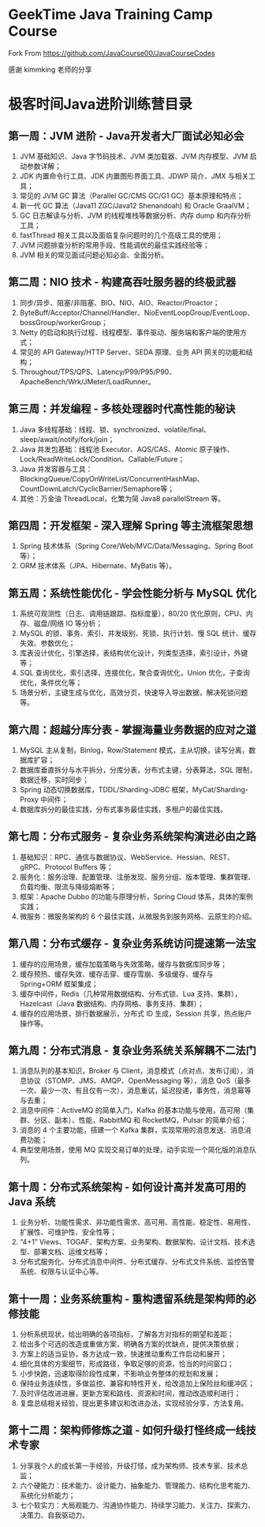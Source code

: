 # GeekTime Java Training Camp Course

Fork From https://github.com/JavaCourse00/JavaCourseCodes

感谢 kimmking 老师的分享

# 极客时间Java进阶训练营目录

## 第一周：JVM 进阶 - Java开发者大厂面试必知必会

1. JVM 基础知识、Java 字节码技术、JVM 类加载器、JVM 内存模型、JVM 启动参数详解；
2. JDK 内置命令行工具、JDK 内置图形界面工具、JDWP 简介、JMX 与相关工具；
3. 常见的 JVM GC 算法（Parallel GC/CMS GC/G1 GC）基本原理和特点；
4. 新一代 GC 算法（Java11 ZGC/Java12 Shenandoah) 和 Oracle GraalVM；
5. GC 日志解读与分析、JVM 的线程堆栈等数据分析、内存 dump 和内存分析工具；
6. fastThread 相关工具以及面临复杂问题时的几个高级工具的使用；
7. JVM 问题排查分析的常用手段、性能调优的最佳实践经验等；
8. JVM 相关的常见面试问题必知必会、全面分析。

## 第二周：NIO 技术 - 构建高吞吐服务器的终极武器

1. 同步/异步、阻塞/非阻塞、BIO、NIO、AIO、Reactor/Proactor；
2. ByteBuff/Acceptor/Channel/Handler、NioEventLoopGroup/EventLoop、bossGroup/workerGroup；
3. Netty 的启动和执行过程、线程模型、事件驱动、服务端和客户端的使用方式；
4. 常见的 API Gateway/HTTP Server、SEDA 原理、业务 API 网关的功能和结构；
5. Throughout/TPS/QPS、Latency/P99/P95/P90、ApacheBench/Wrk/JMeter/LoadRunner。

## 第三周：并发编程 - 多核处理器时代高性能的秘诀

1. Java 多线程基础：线程、锁、synchronized、volatile/final、sleep/await/notify/fork/join；
2. Java 并发包基础：线程池 Executor、AQS/CAS、Atomic 原子操作、Lock/ReadWriteLock/Condition、Callable/Future；
3. Java 并发容器与工具：BlockingQueue/CopyOnWriteList/ConcurrentHashMap、CountDownLatch/CyclicBarrier/Semaphore等；
4. 其他：万金油 ThreadLocal，化繁为简 Java8 parallelStream 等。

## 第四周：开发框架 - 深入理解 Spring 等主流框架思想

1. Spring 技术体系（Spring Core/Web/MVC/Data/Messaging、Spring Boot 等）；
2. ORM 技术体系（JPA、Hibernate、MyBatis 等）。

## 第五周：系统性能优化 - 学会性能分析与 MySQL 优化

1. 系统可观测性（日志、调用链跟踪、指标度量），80/20 优化原则，CPU、内存、磁盘/网络 IO 等分析；
2. MySQL 的锁、事务、索引、并发级别、死锁、执行计划、慢 SQL 统计、缓存失效、参数优化；
3. 库表设计优化，引擎选择，表结构优化设计，列类型选择，索引设计，外键等；
4. SQL 查询优化，索引选择，连接优化，聚合查询优化，Union 优化，子查询优化，条件优化等；
5. 场景分析，主键生成与优化，高效分页，快速导入导出数据，解决死锁问题等。

## 第六周：超越分库分表 - 掌握海量业务数据的应对之道

1. MySQL 主从复制，Binlog，Row/Statement 模式，主从切换，读写分离，数据库扩容；
2. 数据库垂直拆分与水平拆分，分库分表，分布式主键，分表算法，SQL 限制，数据迁移，实时同步；
3. Spring 动态切换数据库，TDDL/Sharding-JDBC 框架，MyCat/Sharding-Proxy 中间件；
4. 数据库拆分的最佳实践，分布式事务最佳实践，多租户的最佳实践。

## 第七周：分布式服务 - 复杂业务系统架构演进必由之路

1. 基础知识：RPC、通信与数据协议、WebService、Hessian、REST、gRPC、Protocol Buffers 等；
2. 服务化：服务治理、配置管理、注册发现、服务分组、版本管理、集群管理、负载均衡、限流与降级熔断等；
3. 框架：Apache Dubbo 的功能与原理分析，Spring Cloud 体系，具体的案例实践；
4. 微服务：微服务架构的 6 个最佳实践，从微服务到服务网格、云原生的介绍。

## 第八周：分布式缓存 - 复杂业务系统访问提速第一法宝

1. 缓存的应用场景，缓存加载策略与失效策略，缓存与数据库同步等；
2. 缓存预热、缓存失效、缓存击穿、缓存雪崩、多级缓存、缓存与 Spring+ORM 框架集成；
3. 缓存中间件，Redis（几种常用数据结构、分布式锁、Lua 支持、集群），Hazelcast（Java 数据结构、内存网格、事务支持、集群）；
4. 缓存的应用场景，排行数据展示，分布式 ID 生成，Session 共享，热点账户操作等。

## 第九周：分布式消息 - 复杂业务系统关系解耦不二法门

1. 消息队列的基本知识，Broker 与 Client，消息模式（点对点、发布订阅），消息协议（STOMP、JMS、AMQP、OpenMessaging 等），消息 QoS（最多一次、最少一次、有且仅有一次），消息重试，延迟投递，事务性，消息幂等与去重；
2. 消息中间件：ActiveMQ 的简单入门，Kafka 的基本功能与使用，高可用（集群、分区、副本）、性能，RabbitMQ 和 RocketMQ，Pulsar 的简单介绍；
3. 消息的 4 个主要功能，搭建一个 Kafka 集群，实现常用的消息发送、消息消费功能；
4. 典型使用场景，使用 MQ 实现交易订单的处理，动手实现一个简化版的消息队列。

## 第十周：分布式系统架构 - 如何设计高并发高可用的 Java 系统

1. 业务分析、功能性需求、非功能性需求、高可用、高性能、稳定性、易用性、扩展性、可维护性、安全性等；
2. “4+1” Views、TOGAF、架构方案、业务架构、数据架构、设计文档、技术选型、部署文档、运维文档等；
3. 分布式服务化、分布式消息中间件、分布式缓存、分布式文件系统、监控告警系统、权限与认证中心等。

## 第十一周：业务系统重构 - 重构遗留系统是架构师的必修技能

1. 分析系统现状，给出明确的各项指标，了解各方对指标的期望和差距；
2. 给出多个可选的改造或重做方案，明确各方案的优缺点，提供决策依据；
3. 方案上的适当妥协，各方达成一致，快速推动重构工作启动和展开；
4. 细化具体的方案细节，形成路径，争取足够的资源，恰当的时间窗口；
5. 小步快跑，迅速取得阶段性成果，不影响业务整体的规划和发展；
6. 保持业务连续性，多做监控、兼容和特性开关，给改造加上保险丝和缓冲区；
7. 及时评估改进进展，更新方案和路线、资源和时间，推动改造顺利进行；
8. 复盘总结相关经验，提出更多建议和改进办法，实现经验分享，方法复用。

## 第十二周：架构师修炼之道 - 如何升级打怪终成一线技术专家

1. 分享我个人的成长第一手经验，升级打怪，成为架构师、技术专家、技术总监；
2. 六个硬能力：技术能力、设计能力、抽象能力、管理能力、结构化思考能力、系统化分析能力；
3. 七个软实力：大局观能力、沟通协作能力、持续学习能力、关注力、探索力、决策力、自我驱动力。
